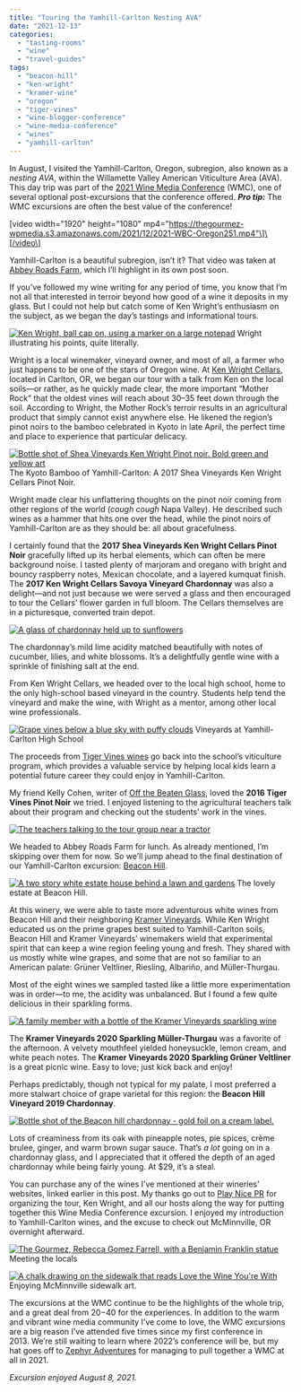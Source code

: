 ```yaml
---
title: "Touring the Yamhill-Carlton Nesting AVA"
date: "2021-12-13"
categories:
  - "tasting-rooms"
  - "wine"
  - "travel-guides"
tags:
  - "beacon-hill"
  - "ken-wright"
  - "kramer-wine"
  - "oregon"
  - "tiger-vines"
  - "wine-blogger-conference"
  - "wine-media-conference"
  - "wines"
  - "yamhill-carlton"
---
```


In August, I visited the Yamhill-Carlton, Oregon, subregion, also known as a _nesting AVA_, within the Willamette Valley American Viticulture Area (AVA). This day trip was part of the [2021 Wine Media Conference](https://www.winemediaconference.org/) (WMC), one of several optional post-excursions that the conference offered. **_Pro tip:_** The WMC excursions are often the best value of the conference!

\[video width="1920" height="1080" mp4="https://thegourmez-wpmedia.s3.amazonaws.com/2021/12/2021-WBC-Oregon251.mp4"\]\[/video\]

Yamhill-Carlton is a beautiful subregion, isn’t it? That video was taken at [Abbey Roads Farm](https://abbeyroadfarm.com/index.html), which I’ll highlight in its own post soon.

If you’ve followed my wine writing for any period of time, you know that I’m not all that interested in terroir beyond how good of a wine it deposits in my glass. But I could not help but catch some of Ken Wright’s enthusiasm on the subject, as we began the day’s tastings and informational tours.




<div class="caption">

[![Ken Wright, ball cap on, using a marker on a large notepad](https://thegourmez-wpmedia.s3.amazonaws.com/2021/12/2021-WBC-Oregon142-375x500.png)](https://thegourmez-wpmedia.s3.amazonaws.com/2021/12/2021-WBC-Oregon142.png) Wright illustrating his points, quite literally.</div>


Wright is a local winemaker, vineyard owner, and most of all, a farmer who just happens to be one of the stars of Oregon wine. At [Ken Wright Cellars](https://kenwrightcellars.com/), located in Carlton, OR, we began our tour with a talk from Ken on the local soils—or rather, as he quickly made clear, the more important “Mother Rock” that the oldest vines will reach about 30–35 feet down through the soil. According to Wright, the Mother Rock’s terroir results in an agricultural product that simply cannot exist anywhere else. He likened the region’s pinot noirs to the bamboo celebrated in Kyoto in late April, the perfect time and place to experience that particular delicacy.




<div class="caption">

[![Bottle shot of Shea Vineyards Ken Wright Pinot noir. Bold green and yellow art](https://thegourmez-wpmedia.s3.amazonaws.com/2021/12/2021-WBC-Oregon141-355x500.png)](https://thegourmez-wpmedia.s3.amazonaws.com/2021/12/2021-WBC-Oregon141.png) The Kyoto Bamboo of Yamhill-Carlton: A 2017 Shea Vineyards Ken Wright Cellars Pinot Noir.</div>


Wright made clear his unflattering thoughts on the pinot noir coming from other regions of the world (_cough cough_ Napa Valley). He described such wines as a hammer that hits one over the head, while the pinot noirs of Yamhill-Carlton are as they should be: all about gracefulness.

I certainly found that the **2017 Shea Vineyards Ken Wright Cellars Pinot Noir** gracefully lifted up its herbal elements, which can often be mere background noise. I tasted plenty of marjoram and oregano with bright and bouncy raspberry notes, Mexican chocolate, and a layered kumquat finish. The **2017 Ken Wright Cellars Savoya Vineyard Chardonnay** was also a delight—and not just because we were served a glass and then encouraged to tour the Cellars’ flower garden in full bloom. The Cellars themselves are in a picturesque, converted train depot.

[![A glass of chardonnay held up to sunflowers](https://thegourmez-wpmedia.s3.amazonaws.com/2021/12/2021-WBC-Oregon140-375x500.png)](https://thegourmez-wpmedia.s3.amazonaws.com/2021/12/2021-WBC-Oregon140.png)

The chardonnay’s mild lime acidity matched beautifully with notes of cucumber, lilies, and white blossoms. It’s a delightfully gentle wine with a sprinkle of finishing salt at the end.

From Ken Wright Cellars, we headed over to the local high school, home to the only high-school based vineyard in the country. Students help tend the vineyard and make the wine, with Wright as a mentor, among other local wine professionals.




<div class="caption">

[![Grape vines below a blue sky with puffy clouds](https://thegourmez-wpmedia.s3.amazonaws.com/2021/12/2021-WBC-Oregon157-500x334.png)](https://thegourmez-wpmedia.s3.amazonaws.com/2021/12/2021-WBC-Oregon157.png) Vineyards at Yamhill-Carlton High School</div>


The proceeds from [Tiger Vines wines](https://www.tigervineswine.org/) go back into the school’s viticulture program, which provides a valuable service by helping local kids learn a potential future career they could enjoy in Yamhill-Carlton.

My friend Kelly Cohen, writer of [Off the Beaten Glass](https://www.offthebeatenglass.com/), loved the **2016 Tiger Vines Pinot Noir** we tried. I enjoyed listening to the agricultural teachers talk about their program and checking out the students’ work in the vines.

[![The teachers talking to the tour group near a tractor](https://thegourmez-wpmedia.s3.amazonaws.com/2021/12/2021-WBC-Oregon156-500x352.png)](https://thegourmez-wpmedia.s3.amazonaws.com/2021/12/2021-WBC-Oregon156.png)

We headed to Abbey Roads Farm for lunch. As already mentioned, I’m skipping over them for now. So we’ll jump ahead to the final destination of our Yamhill-Carlton excursion: [Beacon Hill](https://www.beaconhillwinery.com/).




<div class="caption">

[![A two story white estate house behind a lawn and gardens](https://thegourmez-wpmedia.s3.amazonaws.com/2021/12/2021-WBC-Oregon214-500x285.png)](https://thegourmez-wpmedia.s3.amazonaws.com/2021/12/2021-WBC-Oregon214.png) The lovely estate at Beacon Hill.</div>


At this winery, we were able to taste more adventurous white wines from Beacon Hill and their neighboring [Kramer Vineyards](https://www.kramervineyards.com/). While Ken Wright educated us on the prime grapes best suited to Yamhill-Carlton soils, Beacon Hill and Kramer Vineyards’ winemakers wield that experimental spirit that can keep a wine region feeling young and fresh. They shared with us mostly white wine grapes, and some that are not so familiar to an American palate: Grüner Veltliner, Riesling, Albariño, and Müller-Thurgau.

Most of the eight wines we sampled tasted like a little more experimentation was in order—to me, the acidity was unbalanced. But I found a few quite delicious in their sparkling forms.

[![A family member with a bottle of the Kramer Vineyards sparkling wine](https://thegourmez-wpmedia.s3.amazonaws.com/2021/12/2021-WBC-Oregon226-375x500.png)](https://thegourmez-wpmedia.s3.amazonaws.com/2021/12/2021-WBC-Oregon226.png)

The **Kramer Vineyards 2020 Sparkling Müller-Thurgau** was a favorite of the afternoon. A velvety mouthfeel yielded honeysuckle, lemon cream, and white peach notes. The **Kramer Vineyards 2020 Sparkling Grüner Veltliner** is a great picnic wine. Easy to love; just kick back and enjoy!

Perhaps predictably, though not typical for my palate, I most preferred a more stalwart choice of grape varietal for this region: the **Beacon Hill Vineyard 2019 Chardonnay**.

[![Bottle shot of the Beacon hill chardonnay - gold foil on a cream label.](https://thegourmez-wpmedia.s3.amazonaws.com/2021/12/2021-WBC-Oregon225-376x500.png)](https://thegourmez-wpmedia.s3.amazonaws.com/2021/12/2021-WBC-Oregon225.png)

Lots of creaminess from its oak with pineapple notes, pie spices, crème brulee, ginger, and warm brown sugar sauce. That’s _a lot_ going on in a chardonnay glass, and I appreciated that it offered the depth of an aged chardonnay while being fairly young. At $29, it’s a steal.

You can purchase any of the wines I’ve mentioned at their wineries’ websites, linked earlier in this post. My thanks go out to [Play Nice PR](https://www.playnicepr.com/) for organizing the tour, Ken Wright, and all our hosts along the way for putting together this Wine Media Conference excursion. I enjoyed my introduction to Yamhill-Carlton wines, and the excuse to check out McMinnville, OR overnight afterward.




<div class="caption">

[![The Gourmez, Rebecca Gomez Farrell, with a Benjamin Franklin statue](https://thegourmez-wpmedia.s3.amazonaws.com/2021/12/2021-WBC-Oregon245-500x375.png)](https://thegourmez-wpmedia.s3.amazonaws.com/2021/12/2021-WBC-Oregon245.png) Meeting the locals</div>





<div class="caption">

[![A chalk drawing on the sidewalk that reads Love the Wine You're With](https://thegourmez-wpmedia.s3.amazonaws.com/2021/12/2021-WBC-Oregon230-500x394.png)](https://thegourmez-wpmedia.s3.amazonaws.com/2021/12/2021-WBC-Oregon230.png) Enjoying McMinnville sidewalk art.</div>


The excursions at the WMC continue to be the highlights of the whole trip, and a great deal from $20-$40 for the experiences. In addition to the warm and vibrant wine media community I’ve come to love, the WMC excursions are a big reason I’ve attended five times since my first conference in 2013. We’re still waiting to learn where 2022’s conference will be, but my hat goes off to [Zephyr Adventures](https://www.zephyradventures.com/) for managing to pull together a WMC at all in 2021.

_Excursion enjoyed August 8, 2021._
